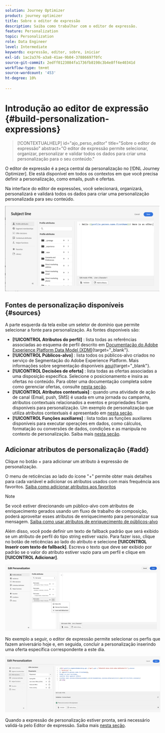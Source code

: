 ```yaml
---
solution: Journey Optimizer
product: journey optimizer
title: Sobre o editor de expressão
description: Saiba como trabalhar com o editor de expressão.
feature: Personalization
topic: Personalization
role: Data Engineer
level: Intermediate
keywords: expressão, editor, sobre, iniciar
exl-id: 1ac2a376-a3a8-41ae-9b04-37886697f0fc
source-git-commit: 2edff0123084fa1736fb8198c3b4e8ff4e40341d
workflow-type: tm+mt
source-wordcount: '453'
ht-degree: 10%

---
```


# Introdução ao editor de expressão {#build-personalization-expressions}

>[!CONTEXTUALHELP]
>id="ajo_perso_editor"
>title="Sobre o editor de expressão"
>abstract="O editor de expressão permite selecionar, organizar, personalizar e validar todos os dados para criar uma personalização para o seu conteúdo."

O editor de expressão é a peça central da personalização no [!DNL Journey Optimizer]. Ele está disponível em todos os contextos em que você precisa definir a personalização, como emails, push e ofertas.

Na interface do editor de expressões, você selecionará, organizará, personalizará e validará todos os dados para criar uma personalização personalizada para seu conteúdo.

![](assets/perso_ee1.png)

## Fontes de personalização disponíveis {#sources}

A parte esquerda da tela exibe um seletor de domínio que permite selecionar a fonte para personalização. As fontes disponíveis são:

* **[!UICONTROL Atributos do perfil]** : lista todas as referências associadas ao esquema de perfil descrito em [Documentação do Adobe Experience Platform Data Model (XDM)](https://experienceleague.adobe.com/docs/experience-platform/xdm/home.html?lang=pt-BR){target="_blank"}.
* **[!UICONTROL Públicos-alvo]** : lista todos os públicos-alvo criados no serviço de Segmentação do Adobe Experience Platform. Mais informações sobre segmentação disponíveis [aqui](https://experienceleague.adobe.com/docs/experience-platform/segmentation/home.html?lang=pt-BR){target="_blank"}.
* **[!UICONTROL Decisões de oferta]** : lista todas as ofertas associadas a uma disposição específica. Selecione o posicionamento e insira as ofertas no conteúdo. Para obter uma documentação completa sobre como gerenciar ofertas, consulte [nesta seção](../offers/get-started/starting-offer-decisioning.md).
* **[!UICONTROL Atributos contextuais]** : quando uma atividade de ação de canal (Email, push, SMS) é usada em uma jornada ou campanha, atributos contextuais relacionados a eventos e propriedades ficam disponíveis para personalização. Um exemplo de personalização que utiliza atributos contextuais é apresentado em [nesta seção](personalization-use-case.md).
* **[!UICONTROL Funções auxiliares]** : lista todas as funções auxiliares disponíveis para executar operações em dados, como cálculos, formatação ou conversões de dados, condições e as manipula no contexto de personalização. Saiba mais [nesta seção](functions/functions.md).

## Adicionar atributos de personalização {#add}

Clique no botão + para adicionar um atributo à expressão de personalização.

O menu de reticências ao lado do ícone &quot;+&quot; permite obter mais detalhes para cada variável e adicionar os atributos usados com mais frequência aos favoritos. [Saiba como adicionar atributos aos favoritos](personalization-favorites.md)

>[!NOTE]
>
>Se você estiver direcionando um público-alvo com atributos de enriquecimento gerados usando um fluxo de trabalho de composição, poderá aproveitar esses atributos de enriquecimento para personalizar sua mensagem. [Saiba como usar atributos de enriquecimento de públicos-alvo](../audience/about-audiences.md#enrichment)

Além disso, você pode definir um texto de fallback padrão que será exibido se um atributo de perfil do tipo string estiver vazio. Para fazer isso, clique no botão de reticências ao lado do atributo e selecione **[!UICONTROL Inserir com texto de fallback]**. Escreva o texto que deve ser exibido por padrão se o valor do atributo estiver vazio para um perfil e clique em **[!UICONTROL Adicionar]**.

![](assets/attribute-details.png)

No exemplo a seguir, o editor de expressão permite selecionar os perfis que fazem aniversário hoje e, em seguida, concluir a personalização inserindo uma oferta específica correspondente a este dia.

![](assets/perso_ee2.png)

Quando a expressão de personalização estiver pronta, será necessário validá-la pelo Editor de expressão. Saiba mais [nesta seção](personalization-validation.md).
